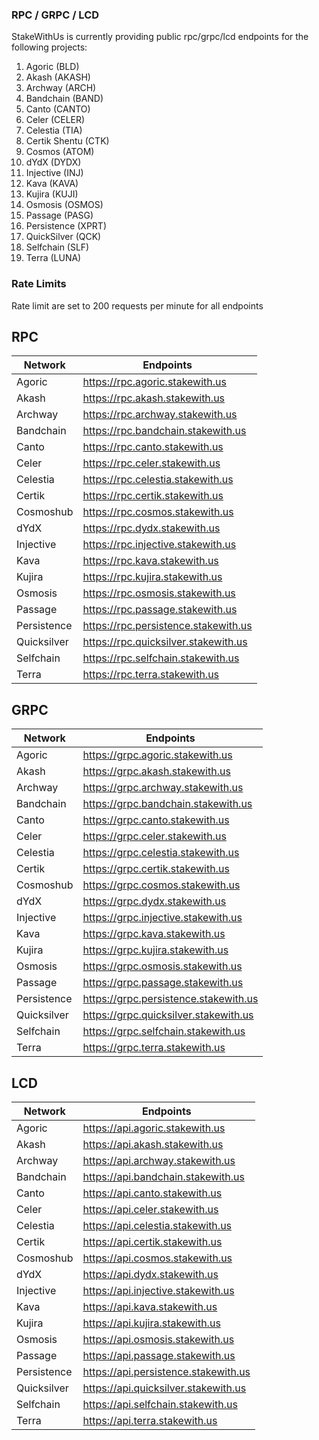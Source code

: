 ### RPC / GRPC / LCD

StakeWithUs is currently providing public rpc/grpc/lcd endpoints for the following projects:

1. Agoric (BLD)
2. Akash (AKASH)
3. Archway (ARCH)
4. Bandchain (BAND)
5. Canto (CANTO)
6. Celer (CELER)
7. Celestia (TIA)
8. Certik Shentu (CTK)
9. Cosmos (ATOM)
10. dYdX (DYDX)
11. Injective (INJ)
12. Kava (KAVA)
13. Kujira (KUJI)
14. Osmosis (OSMOS)
15. Passage (PASG)
16. Persistence (XPRT)
17. QuickSilver (QCK)
18. Selfchain (SLF)
19. Terra (LUNA)

### Rate Limits

Rate limit are set to 200 requests per minute for all endpoints

## RPC

| Network     | Endpoints                            |
| ----------- | ------------------------------------ |
| Agoric      | https://rpc.agoric.stakewith.us      |
| Akash       | https://rpc.akash.stakewith.us       |
| Archway     | https://rpc.archway.stakewith.us     |
| Bandchain   | https://rpc.bandchain.stakewith.us   |
| Canto       | https://rpc.canto.stakewith.us       |
| Celer       | https://rpc.celer.stakewith.us       |
| Celestia    | https://rpc.celestia.stakewith.us    |
| Certik      | https://rpc.certik.stakewith.us      |
| Cosmoshub   | https://rpc.cosmos.stakewith.us      |
| dYdX        | https://rpc.dydx.stakewith.us        |
| Injective   | https://rpc.injective.stakewith.us   |
| Kava        | https://rpc.kava.stakewith.us        |
| Kujira      | https://rpc.kujira.stakewith.us      |
| Osmosis     | https://rpc.osmosis.stakewith.us     |
| Passage     | https://rpc.passage.stakewith.us     |
| Persistence | https://rpc.persistence.stakewith.us |
| Quicksilver | https://rpc.quicksilver.stakewith.us |
| Selfchain   | https://rpc.selfchain.stakewith.us   |
| Terra       | https://rpc.terra.stakewith.us       |

## GRPC

| Network     | Endpoints                             |
| ----------- | ------------------------------------- |
| Agoric      | https://grpc.agoric.stakewith.us      |
| Akash       | https://grpc.akash.stakewith.us       |
| Archway     | https://grpc.archway.stakewith.us     |
| Bandchain   | https://grpc.bandchain.stakewith.us   |
| Canto       | https://grpc.canto.stakewith.us       |
| Celer       | https://grpc.celer.stakewith.us       |
| Celestia    | https://grpc.celestia.stakewith.us    |
| Certik      | https://grpc.certik.stakewith.us      |
| Cosmoshub   | https://grpc.cosmos.stakewith.us      |
| dYdX        | https://grpc.dydx.stakewith.us        |
| Injective   | https://grpc.injective.stakewith.us   |
| Kava        | https://grpc.kava.stakewith.us        |
| Kujira      | https://grpc.kujira.stakewith.us      |
| Osmosis     | https://grpc.osmosis.stakewith.us     |
| Passage     | https://grpc.passage.stakewith.us     |
| Persistence | https://grpc.persistence.stakewith.us |
| Quicksilver | https://grpc.quicksilver.stakewith.us |
| Selfchain   | https://grpc.selfchain.stakewith.us   |
| Terra       | https://grpc.terra.stakewith.us       |

## LCD

| Network     | Endpoints                            |
| ----------- | ------------------------------------ |
| Agoric      | https://api.agoric.stakewith.us      |
| Akash       | https://api.akash.stakewith.us       |
| Archway     | https://api.archway.stakewith.us     |
| Bandchain   | https://api.bandchain.stakewith.us   |
| Canto       | https://api.canto.stakewith.us       |
| Celer       | https://api.celer.stakewith.us       |
| Celestia    | https://api.celestia.stakewith.us    |
| Certik      | https://api.certik.stakewith.us      |
| Cosmoshub   | https://api.cosmos.stakewith.us      |
| dYdX        | https://api.dydx.stakewith.us        |
| Injective   | https://api.injective.stakewith.us   |
| Kava        | https://api.kava.stakewith.us        |
| Kujira      | https://api.kujira.stakewith.us      |
| Osmosis     | https://api.osmosis.stakewith.us     |
| Passage     | https://api.passage.stakewith.us     |
| Persistence | https://api.persistence.stakewith.us |
| Quicksilver | https://api.quicksilver.stakewith.us |
| Selfchain   | https://api.selfchain.stakewith.us   |
| Terra       | https://api.terra.stakewith.us       |
